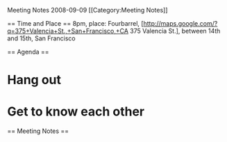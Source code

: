 Meeting Notes 2008-09-09 
 [[Category:Meeting Notes]]


== Time and Place ==
8pm, place: Fourbarrel, [http://maps.google.com/?q=375+Valencia+St.,+San+Francisco,+CA 375 Valencia St.], between 14th and 15th, San Francisco

== Agenda ==

# Hang out
# Get to know each other

== Meeting Notes ==